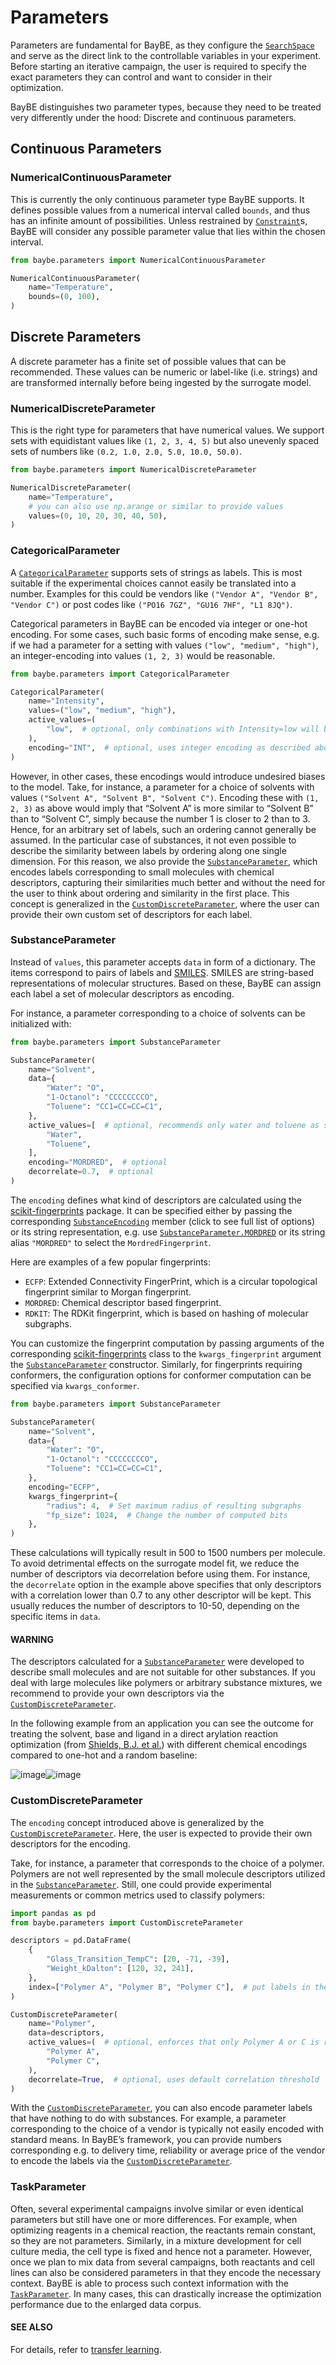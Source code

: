 # Parameters

Parameters are fundamental for BayBE, as they configure the [`SearchSpace`]() and serve
as the direct link to the controllable variables in your experiment.
Before starting an iterative campaign, the user is required to specify the exact
parameters they can control and want to consider in their optimization.

BayBE distinguishes two parameter types, because they need to be treated very
differently under the hood: Discrete and continuous parameters.

## Continuous Parameters

### NumericalContinuousParameter

This is currently the only continuous parameter type BayBE supports.
It defines possible values from a numerical interval called
`bounds`, and thus has an infinite amount of possibilities.
Unless restrained by [`Constraint`]()s, BayBE will consider any possible parameter value
that lies within the chosen interval.

```python
from baybe.parameters import NumericalContinuousParameter

NumericalContinuousParameter(
    name="Temperature",
    bounds=(0, 100),
)
```

## Discrete Parameters

A discrete parameter has a finite set of possible values that can be recommended.
These values can be numeric or label-like (i.e. strings) and are transformed
internally before being ingested by the surrogate model.

<a id="label-like"></a>

### NumericalDiscreteParameter

This is the right type for parameters that have numerical values.
We support sets with equidistant values like `(1, 2, 3, 4, 5)` but also unevenly
spaced sets of numbers like `(0.2, 1.0, 2.0, 5.0, 10.0, 50.0)`.

```python
from baybe.parameters import NumericalDiscreteParameter

NumericalDiscreteParameter(
    name="Temperature",
    # you can also use np.arange or similar to provide values
    values=(0, 10, 20, 30, 40, 50),
)
```

### CategoricalParameter

A [`CategoricalParameter`]() supports sets of strings as labels.
This is most suitable if the experimental choices cannot easily be translated into a
number.
Examples for this could be vendors like `("Vendor A", "Vendor B", "Vendor C")` or
post codes like `("PO16 7GZ", "GU16 7HF", "L1 8JQ")`.

Categorical parameters in BayBE can be encoded via integer or one-hot encoding.
For some cases, such basic forms of encoding make sense, e.g. if we had a parameter
for a setting with values
`("low", "medium", "high")`, an integer-encoding into values `(1, 2, 3)` would
be reasonable.

```python
from baybe.parameters import CategoricalParameter

CategoricalParameter(
    name="Intensity",
    values=("low", "medium", "high"),
    active_values=(
        "low",  # optional, only combinations with Intensity=low will be recommended
    ),
    encoding="INT",  # optional, uses integer encoding as described above
)
```

However, in other cases, these encodings would introduce undesired biases to the model.
Take, for instance, a parameter for a choice of solvents with values
`("Solvent A", "Solvent B", "Solvent C")`. Encoding these with `(1, 2, 3)` as
above would imply that “Solvent A” is more similar to “Solvent B” than to “Solvent C”,
simply because the number 1 is closer to 2 than to 3.
Hence, for an arbitrary set of labels, such an ordering cannot generally be assumed.
In the particular case of substances, it not even possible to describe the similarity
between labels by ordering along one single dimension.
For this reason, we also provide the [`SubstanceParameter`](), which encodes labels
corresponding to small molecules with chemical descriptors, capturing their similarities
much better and without the need for the user to think about ordering and similarity
in the first place.
This concept is generalized in the [`CustomDiscreteParameter`](), where the user can
provide their own custom set of descriptors for each label.

### SubstanceParameter

Instead of `values`, this parameter accepts `data` in form of a dictionary. The
items correspond to pairs of labels and [SMILES](https://en.wikipedia.org/wiki/Simplified_molecular-input_line-entry_system).
SMILES are string-based representations of molecular structures.
Based on these, BayBE can assign each label a set of molecular descriptors as encoding.

For instance, a parameter corresponding to a choice of solvents can be initialized with:

```python
from baybe.parameters import SubstanceParameter

SubstanceParameter(
    name="Solvent",
    data={
        "Water": "O",
        "1-Octanol": "CCCCCCCCO",
        "Toluene": "CC1=CC=CC=C1",
    },
    active_values=[  # optional, recommends only water and toluene as solvent
        "Water",
        "Toluene",
    ],
    encoding="MORDRED",  # optional
    decorrelate=0.7,  # optional
)
```

The `encoding` defines what kind of descriptors are calculated using the
[scikit-fingerprints](https://scikit-fingerprints.github.io/scikit-fingerprints/) package.
It can be specified either by passing the corresponding [`SubstanceEncoding`]() member
(click to see full list of options) or its string representation, e.g. use
[`SubstanceParameter.MORDRED`]()
or its string alias `"MORDRED"` to select the `MordredFingerprint`.

Here are examples of a few popular fingerprints:

* `ECFP`: Extended Connectivity FingerPrint,
  which is a circular topological fingerprint similar to Morgan fingerprint.
* `MORDRED`: Chemical descriptor based fingerprint.
* `RDKIT`: The RDKit fingerprint, which is based on hashing of molecular subgraphs.

You can customize the fingerprint computation by passing arguments of the corresponding
[scikit-fingerprints](https://scikit-fingerprints.github.io/scikit-fingerprints/) class to the `kwargs_fingerprint` argument the [`SubstanceParameter`]() constructor.
Similarly, for fingerprints requiring conformers,
the configuration options for conformer computation can be specified via `kwargs_conformer`.

```python
from baybe.parameters import SubstanceParameter

SubstanceParameter(
    name="Solvent",
    data={
        "Water": "O",
        "1-Octanol": "CCCCCCCCO",
        "Toluene": "CC1=CC=CC=C1",
    },
    encoding="ECFP",
    kwargs_fingerprint={
        "radius": 4,  # Set maximum radius of resulting subgraphs
        "fp_size": 1024,  # Change the number of computed bits
    },
)

```

These calculations will typically result in 500 to 1500 numbers per molecule.
To avoid detrimental effects on the surrogate model fit, we reduce the number of
descriptors via decorrelation before using them.
For instance, the `decorrelate` option in the example above specifies that only
descriptors with a correlation lower than 0.7 to any other descriptor will be kept.
This usually reduces the number of descriptors to 10-50, depending on the specific
items in `data`.

#### WARNING
The descriptors calculated for a [`SubstanceParameter`]() were developed to describe
small molecules and are not suitable for other substances. If you deal with large
molecules like polymers or arbitrary substance mixtures, we recommend to provide your
own descriptors via the [`CustomDiscreteParameter`]().

In the following example from an application you can see
the outcome for treating the solvent, base and ligand in a direct arylation reaction
optimization (from [Shields, B.J. et al.](https://doi.org/10.1038/s41586-021-03213-y)) with
different chemical encodings compared to one-hot and a random baseline:

![image](../examples/Backtesting/full_lookup_light.svg)![image](../examples/Backtesting/full_lookup_dark.svg)

### CustomDiscreteParameter

The `encoding` concept introduced above is generalized by the
[`CustomDiscreteParameter`]().
Here, the user is expected to provide their own descriptors for the encoding.

Take, for instance, a parameter that corresponds to the choice of a polymer.
Polymers are not well represented by the small molecule descriptors utilized in the
[`SubstanceParameter`]().
Still, one could provide experimental measurements or common metrics used to classify
polymers:

```python
import pandas as pd
from baybe.parameters import CustomDiscreteParameter

descriptors = pd.DataFrame(
    {
        "Glass_Transition_TempC": [20, -71, -39],
        "Weight_kDalton": [120, 32, 241],
    },
    index=["Polymer A", "Polymer B", "Polymer C"],  # put labels in the index
)

CustomDiscreteParameter(
    name="Polymer",
    data=descriptors,
    active_values=(  # optional, enforces that only Polymer A or C is recommended
        "Polymer A",
        "Polymer C",
    ),
    decorrelate=True,  # optional, uses default correlation threshold
)
```

With the [`CustomDiscreteParameter`](), you can also encode parameter labels that have
nothing to do with substances.
For example, a parameter corresponding to the choice of a vendor is typically not
easily encoded with standard means.
In BayBE’s framework, you can provide numbers corresponding e.g. to delivery time,
reliability or average price of the vendor to encode the labels via the
[`CustomDiscreteParameter`]().

### TaskParameter

Often, several experimental campaigns involve similar or even identical parameters but
still have one or more differences.
For example, when optimizing reagents in a chemical reaction, the reactants remain
constant, so they are not parameters.
Similarly, in a mixture development for cell culture media, the cell type is fixed and
hence not a parameter.
However, once we plan to mix data from several campaigns, both reactants and cell
lines can also be considered parameters in that they encode the necessary context.
BayBE is able to process such context information with the [`TaskParameter`]().
In many cases, this can drastically increase the optimization performance due to the
enlarged data corpus.

#### SEE ALSO
For details, refer to [transfer learning](transfer_learning.md).
